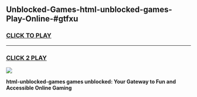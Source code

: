 
## Unblocked-Games-html-unblocked-games-Play-Online-#gtfxu
<h3>
<a href="https://premium.freeplayer.one?title=html-unblocked-games&ref=27F">CLICK TO PLAY</a></h3>
<hr>

<h3>
<a href="https://premium.freeplayer.one?title=html-unblocked-games&ref=27F">CLICK 2 PLAY</a>
  
</h3>

<a href="https://premium.freeplayer.one?title=html-unblocked-games&ref=27F"><img src="https://clearcache.store/games.png"></a>


**html-unblocked-games games unblocked: Your Gateway to Fun and Accessible Online Gaming**

